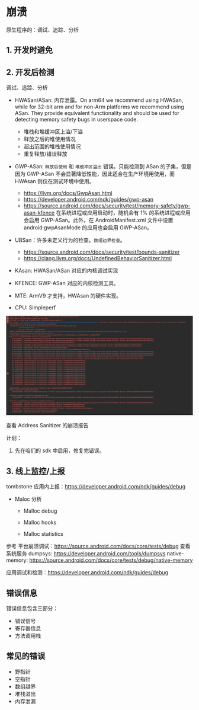 # 崩溃

原生程序的：调试、追踪、分析

## 1. 开发时避免

## 2. 开发后检测

调试、追踪、分析

- HWASan/ASan: 内存泄露。On arm64 we recommend using HWASan, while for 32-bit arm and for non-Arm platforms we recommend using ASan. They provide equivalent functionality and should be used for detecting memory safety bugs in userspace code.
    - 堆栈和堆缓冲区上溢/下溢
    - 释放之后的堆使用情况
    - 超出范围的堆栈使用情况
    - 重复释放/错误释放
- GWP-ASan: `释放后使用` 和 `堆缓冲区溢出` 错误。只能检测到 ASan 的子集，但是因为 GWP-ASan 不会显著降低性能，因此适合在生产环境用使用，而 HWAsan 则仅在测试环境中使用。
    - https://llvm.org/docs/GwpAsan.html
    - https://developer.android.com/ndk/guides/gwp-asan
    - https://source.android.com/docs/security/test/memory-safety/gwp-asan-kfence 在系统进程或应用启动时，随机会有 1% 的系统进程或应用会启用 GWP-ASan。此外，在 AndroidManifest.xml 文件中设置 android:gwpAsanMode 的应用也会启用 GWP-ASan。

- UBSan：许多未定义行为的检查。`数组边界检查`。
    - https://source.android.com/docs/security/test/bounds-sanitizer
    - https://clang.llvm.org/docs/UndefinedBehaviorSanitizer.html


- KAsan: HWASan/ASan 对应的内核调试实现
- KFENCE: GWP-ASan 对应的内核检测工具。
- MTE: ArmV9 才支持，HWAsan 的硬件实现。
- CPU:  Simpleperf

![undefine behavior log demonstration](./README_img/undefined_behavior_log.png)

查看 Address Sanitizer 的崩溃报告

计划：

1. 先在咱们的 sdk 中启用，修复完错误。





## 3. 线上监控/上报

tombstone 应用内上报：https://developer.android.com/ndk/guides/debug
- Maloc 分析
    - Malloc debug

    - Malloc hooks

    - Malloc statistics


参考
平台崩溃调试：https://source.android.com/docs/core/tests/debug
    查看系统服务 dumpsys: https://developer.android.com/tools/dumpsys
    native-memory: https://source.android.com/docs/core/tests/debug/native-memory

应用调试和检测：https://developer.android.com/ndk/guides/debug


## 错误信息

错误信息包含三部分：
- 错误信号
- 寄存器信息
- 方法调用栈

## 常见的错误

- 野指针
- 空指针
- 数组越界
- 堆栈溢出
- 内存泄漏
